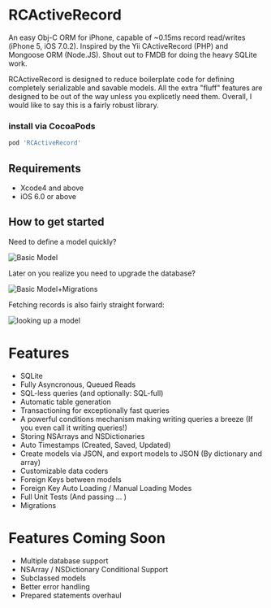 RCActiveRecord
==============

An easy Obj-C ORM for iPhone, capable of ~0.15ms record read/writes (iPhone 5, iOS 7.0.2). 
Inspired by the Yii CActiveRecord (PHP) and Mongoose ORM (Node.JS). Shout out to FMDB for doing the heavy SQLite work.

RCActiveRecord is designed to reduce boilerplate code for defining completely serializable and savable models. All the extra "fluff" features are designed to be out of the way unless you explicetly need them. Overall, I would like to say this is a fairly robust library.


### install via CocoaPods
```ruby
pod 'RCActiveRecord'
```

## Requirements

- Xcode4 and above
- iOS 6.0 or above

## How to get started

Need to define a model quickly? 

![Basic Model](http://cl.ly/image/0Q0W070Z1O2G/Screen%20Shot%202014-03-04%20at%2011.19.56%20PM.png "Basic Model")

Later on you realize you need to upgrade the database?


![Basic Model+Migrations](http://cl.ly/image/1H2t1r0x3l12/Screen%20Shot%202014-03-04%20at%2011.20.06%20PM.png "Basic Model+Migrations")

Fetching records is also fairly straight forward:

![looking up a model](http://cl.ly/image/0E0l1O2P1T27/Screen%20Shot%202014-03-04%20at%2011.23.22%20PM.png "Looking up a model")



Features
==========
* SQLite
* Fully Asyncronous, Queued Reads
* SQL-less queries (and optionally: SQL-full)
* Automatic table generation
* Transactioning for exceptionally fast queries
* A powerful conditions mechanism making writing queries a breeze (If you even call it writing queries!)
* Storing NSArrays and NSDictionaries
* Auto Timestamps (Created, Saved, Updated)
* Create models via JSON, and export models to JSON (By dictionary and array)
* Customizable data coders
* Foreign Keys between models
* Foreign Key Auto Loading / Manual Loading Modes
* Full Unit Tests (And passing ... )
* Migrations

Features Coming Soon
==========
* Multiple database support
* NSArray / NSDictionary Conditional Support
* Subclassed models
* Better error handling
* Prepared statements overhaul
